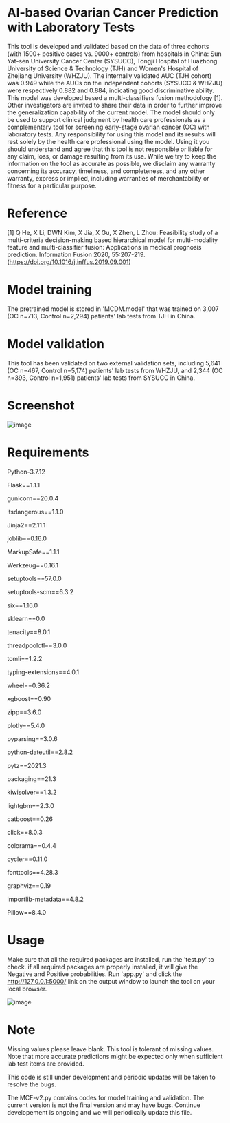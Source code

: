 #  AI-based Ovarian Cancer Prediction with Laboratory Tests
This tool is developed and validated based on the data of three cohorts (with 1500+ positive cases vs. 9000+ controls) from hospitals in China: Sun Yat-sen University Cancer Center (SYSUCC), Tongji Hospital of Huazhong University of Science & Technology (TJH) and Women's Hospital of Zhejiang University (WHZJU). The internally validated AUC (TJH cohort) was 0.949 while the AUCs on the independent cohorts (SYSUCC & WHZJU) were respectively 0.882 and 0.884, indicating good discriminative ability. This model was developed based a multi-classifiers fusion methodology [1]. Other investigators are invited to share their data in order to further improve the generalization capability of the current model. The model should only be used to support clinical judgment by health care professionals as a complementary tool for screening early-stage ovarian cancer (OC) with laboratory tests. Any responsibility for using this model and its results will rest solely by the health care professional using the model. Using it you should understand and agree that this tool is not responsible or liable for any claim, loss, or damage resulting from its use. While we try to keep the information on the tool as accurate as possible, we disclaim any warranty concerning its accuracy, timeliness, and completeness, and any other warranty, express or implied, including warranties of merchantability or fitness for a particular purpose.

# Reference
[1] Q He, X Li, DWN Kim, X Jia, X Gu, X Zhen, L Zhou: Feasibility study of a multi-criteria decision-making based hierarchical model for multi-modality feature and multi-classifier fusion: Applications in medical prognosis prediction. Information Fusion 2020, 55:207-219.(https://doi.org/10.1016/j.inffus.2019.09.001)

# Model training
The pretrained model is stored in 'MCDM.model' that was trained on 3,007 (OC n=713, Control n=2,294) patients' lab tests from TJH in China. 

# Model validation
This tool has been validated on two external validation sets, including 5,641 (OC n=467, Control n=5,174) patients' lab tests from WHZJU, and 2,344 (OC n=393, Control n=1,951) patients' lab tests from SYSUCC in China. 

# Screenshot
![image](https://user-images.githubusercontent.com/131331281/233329985-1f32a9ab-242a-4ca2-b1aa-f02d3cff00a2.png)

# Requirements
Python-3.7.12

Flask==1.1.1

gunicorn==20.0.4

itsdangerous==1.1.0

Jinja2==2.11.1

joblib==0.16.0

MarkupSafe==1.1.1

Werkzeug==0.16.1

setuptools==57.0.0

setuptools-scm==6.3.2	

six==1.16.0	

sklearn==0.0	

tenacity==8.0.1	

threadpoolctl==3.0.0	

tomli==1.2.2	

typing-extensions==4.0.1	

wheel==0.36.2	

xgboost==0.90	

zipp==3.6.0

plotly==5.4.0	

pyparsing==3.0.6

python-dateutil==2.8.2	

pytz==2021.3

packaging==21.3

kiwisolver==1.3.2	

lightgbm==2.3.0

catboost==0.26	

click==8.0.3	

colorama==0.4.4	

cycler==0.11.0	

fonttools==4.28.3	

graphviz==0.19	

importlib-metadata==4.8.2	

Pillow==8.4.0





# Usage
Make sure that all the required packages are installed, run the 'test.py' to check.  if all required packages are properly installed, it will give the Negative and Positive probabilities. Run 'app.py' and click the http://127.0.0.1:5000/ link on the output window to launch the tool on your local browser. 

![image](https://github.com/xinzhen-lab/OC-prediction/assets/131331281/d6ba4fcb-9e27-46e5-969c-e2e6d6b865d1)

# Note
Missing values please leave blank. This tool is tolerant of missing values. Note that more accurate predictions might be expected only when sufficient lab test items are provided. 

This code is still under development and periodic updates will be taken to resolve the bugs.

The MCF-v2.py contains codes for model training and validation. The current version is not the final version and may have bugs. Continue developement is ongoing and we will periodically update this file.

